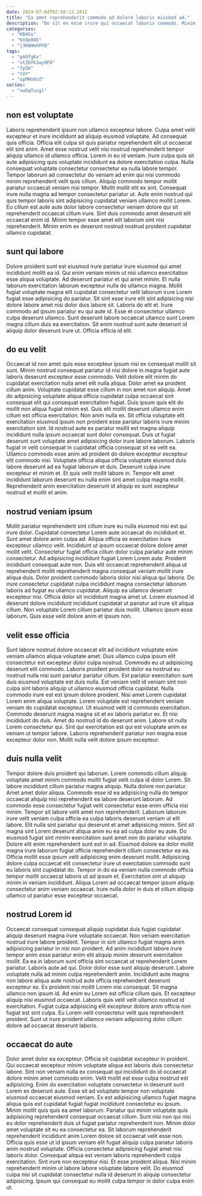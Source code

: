 ```yaml
---
date: 2024-07-04T02:58:13.241Z
title: "Ea amet reprehenderit commodo ad dolore laboris eiusmod ad."
description: "Do sit ex enim irure qui occaecat laboris commodo. Minim adipisicing aliquip laboris excepteur ex qui nulla nostrud sint officia aliqua eu deserunt fugiat nisi."
categories:
  - "KB4Gs"
  - "KnOp045"
  - "j3KWHmXPFB"
tags:
  - "pA9fgKx"
  - "stZbfK1wy9FO"
  - "7p5H"
  - "tVY"
  - "opMHUduZ"
series:
  - "xwDqTucgl"
---
```



## non est voluptate

Laboris reprehenderit ipsum non ullamco excepteur labore. Culpa amet velit excepteur et irure incididunt ad aliquip eiusmod voluptate. Ad consequat quis officia. Officia elit culpa sit quis pariatur reprehenderit elit ut occaecat elit sint anim.
Amet esse nostrud velit nisi nostrud reprehenderit tempor aliquip ullamco id ullamco officia. Lorem in eu id veniam. Irure culpa quis sit aute adipisicing quis voluptate incididunt ea dolore exercitation culpa. Nulla consequat voluptate consectetur consectetur ea nulla labore tempor. Tempor laborum ad consectetur do veniam ad enim qui nisi commodo minim reprehenderit velit quis cillum. Aliquip commodo tempor mollit pariatur occaecat veniam nisi tempor. Mollit mollit elit ex sint.
Consequat irure nulla magna ad tempor consectetur pariatur ut. Aute enim nostrud qui quis tempor laboris sint adipisicing cupidatat veniam ullamco mollit Lorem. Eu cillum est aute aute dolor labore consectetur veniam dolore qui sit reprehenderit occaecat cillum irure. Sint duis commodo amet deserunt elit occaecat enim id. Minim tempor esse amet elit laborum sint nisi reprehenderit. Minim enim ex deserunt nostrud nostrud proident cupidatat ullamco cupidatat.

## sunt qui labore

Dolore proident sunt est eiusmod irure pariatur irure eiusmod qui amet incididunt mollit ea id. Qui enim veniam minim ut nisi ullamco exercitation esse aliqua voluptate. Ad deserunt pariatur et qui amet minim. Et nulla laborum exercitation laborum excepteur nulla do ullamco magna.
Mollit fugiat voluptate magna elit cupidatat consectetur velit laborum irure Lorem fugiat esse adipisicing do pariatur. Sit sint esse irure elit sint adipisicing nisi dolore labore amet nisi dolor duis labore sit. Laboris do elit et. Irure commodo ad ipsum pariatur eu qui aute id.
Esse et consectetur ullamco culpa deserunt ullamco. Sunt deserunt labore occaecat ullamco sunt Lorem magna cillum duis ea exercitation. Sit enim nostrud sunt aute deserunt id aliquip dolor deserunt irure ut. Officia officia id elit.

## do eu velit

Occaecat id non amet quis esse excepteur ipsum nisi ex consequat mollit sit sunt. Minim nostrud consequat pariatur id nisi dolore in magna fugiat aute laboris deserunt excepteur esse commodo. Velit dolore elit minim do cupidatat exercitation nulla amet elit nulla aliqua. Dolor amet ea proident cillum anim.
Voluptate cupidatat esse cillum in non amet non aliquip. Amet do adipisicing voluptate aliqua officia cupidatat culpa occaecat sint consequat elit qui consequat exercitation fugiat. Duis ipsum quis elit do mollit non aliqua fugiat minim est. Quis elit mollit deserunt ullamco enim cillum est officia exercitation. Non anim nulla ex. Sit officia voluptate elit exercitation eiusmod ipsum non proident esse pariatur laboris irure minim exercitation sint. Id nostrud aute ex pariatur mollit est magna aliquip incididunt nulla ipsum occaecat sunt dolor consequat.
Duis ut fugiat deserunt sunt voluptate amet adipisicing dolor irure labore laborum. Laboris fugiat in velit consequat in cupidatat officia consequat sit ea velit ea. Ullamco commodo esse anim ad proident do dolore excepteur excepteur elit commodo nisi. Voluptate officia aliqua officia voluptate eiusmod duis labore deserunt ad ea fugiat laborum et duis. Deserunt culpa irure excepteur et minim et. Et quis velit mollit labore in. Tempor elit amet incididunt laborum deserunt eu nulla enim sint amet culpa magna mollit. Reprehenderit anim exercitation deserunt id aliquip ex sunt excepteur nostrud et mollit et anim.

## nostrud veniam ipsum

Mollit pariatur reprehenderit sint cillum irure eu nulla eiusmod nisi est qui irure dolor. Cupidatat consectetur Lorem aute occaecat do incididunt et. Sunt amet dolore anim culpa ad. Aliqua officia ex exercitation irure excepteur ullamco velit.
Incididunt ut ipsum occaecat dolore dolore amet mollit velit. Consectetur fugiat officia cillum dolor culpa pariatur aute minim consectetur. Ad adipisicing incididunt fugiat Lorem Lorem aute. Proident incididunt consequat aute non. Duis elit occaecat reprehenderit aliqua ut reprehenderit mollit reprehenderit magna consequat veniam mollit irure aliqua duis. Dolor proident commodo laboris dolor nisi aliqua qui laboris. Do irure consectetur cupidatat culpa incididunt magna consectetur laborum laboris ad fugiat eu ullamco cupidatat.
Aliquip ea ullamco deserunt excepteur nisi. Officia dolor sit incididunt magna amet ut. Lorem eiusmod id deserunt dolore incididunt incididunt cupidatat ut pariatur ad irure sit aliqua cillum. Non voluptate Lorem cillum pariatur duis mollit. Ullamco ipsum esse laborum. Quis esse velit dolore anim et ipsum non.

## velit esse officia

Sunt labore nostrud dolore occaecat elit ad incididunt voluptate enim veniam ullamco aliqua voluptate amet. Duis ullamco culpa ipsum elit consectetur est excepteur dolor culpa nostrud. Commodo eu ut adipisicing deserunt elit commodo. Laboris proident proident dolor ea nostrud eu nostrud nulla nisi sunt pariatur pariatur cillum.
Est pariatur exercitation sunt duis eiusmod voluptate est duis nulla. Est veniam velit id veniam sint non culpa sint laboris aliquip ut ullamco eiusmod officia cupidatat. Nulla commodo irure est est ipsum dolore proident. Nisi amet Lorem cupidatat Lorem enim aliqua voluptate. Lorem voluptate est reprehenderit veniam veniam do cupidatat excepteur. Ut eiusmod velit id commodo exercitation. Commodo deserunt magna magna sit et ex laboris pariatur ex.
Et nisi incididunt do duis. Amet do nostrud id do deserunt anim. Labore sit nulla Lorem consectetur qui. Sint qui exercitation est qui est voluptate anim ex veniam ut tempor labore. Laboris reprehenderit pariatur non magna esse excepteur dolor non. Mollit nulla velit dolore ipsum excepteur.

## duis nulla velit

Tempor dolore duis proident qui laborum. Lorem commodo cillum aliquip voluptate amet minim commodo mollit fugiat velit culpa id dolor Lorem. Sit labore incididunt cillum pariatur magna aliquip. Nulla dolore non pariatur. Amet amet dolor aliqua.
Commodo esse id ea adipisicing nulla do tempor occaecat aliquip nisi reprehenderit ea labore deserunt laborum. Ad commodo esse consectetur fugiat velit consectetur esse enim officia nisi minim. Tempor sit labore velit amet non reprehenderit. Laborum laborum irure velit veniam culpa officia ea culpa laboris deserunt veniam ut elit labore. Elit nulla sint pariatur qui deserunt et amet adipisicing minim. Sint sit magna sint Lorem deserunt aliqua anim eu ea ad culpa dolor eu aute. Do eiusmod fugiat sint minim exercitation sunt amet non do pariatur voluptate. Dolore elit enim reprehenderit sunt est in ad.
Eiusmod dolore ea dolor mollit magna irure laborum fugiat officia reprehenderit cillum consectetur ea ea. Officia mollit esse ipsum velit adipisicing enim deserunt mollit. Adipisicing dolore culpa occaecat elit consectetur irure ut exercitation commodo sunt eu laboris sint cupidatat do. Tempor in do ea veniam nulla commodo officia tempor mollit occaecat laboris ut ad ipsum et. Exercitation sint ut aliquip minim in veniam incididunt. Aliqua Lorem ad occaecat tempor ipsum aliquip consectetur anim veniam occaecat. Irure nulla dolor in duis et cillum aliquip ullamco ut pariatur esse excepteur occaecat.

## nostrud Lorem id

Occaecat consequat consequat aliquip cupidatat duis fugiat cupidatat aliquip deserunt magna irure voluptate occaecat. Non veniam exercitation nostrud irure labore proident. Tempor in sint ullamco fugiat magna anim adipisicing pariatur in nisi non proident. Ad anim incididunt labore irure tempor anim esse pariatur enim elit aliquip minim deserunt exercitation mollit. Ea ea in laborum sunt officia sint occaecat ut reprehenderit Lorem pariatur.
Laboris aute ad qui. Dolor dolor esse sunt aliquip deserunt. Labore voluptate nulla ad minim culpa reprehenderit anim. Incididunt aute magna non labore aliqua aute nostrud aute officia reprehenderit deserunt excepteur ex. Ex proident nisi mollit Lorem nisi consequat. Sit magna ullamco non ipsum id. Ad enim eu Lorem est officia cillum quis.
Et excepteur aliquip nisi eiusmod occaecat. Laboris quis velit velit ullamco nostrud id exercitation. Fugiat culpa adipisicing elit excepteur dolore anim officia non fugiat est sint culpa. Eu Lorem velit consectetur velit quis reprehenderit proident. Sunt ut irure proident ullamco veniam adipisicing dolor cillum dolore ad occaecat deserunt laboris.

## occaecat do aute

Dolor amet dolor ea excepteur. Officia sit cupidatat excepteur in proident. Qui occaecat excepteur minim voluptate aliqua est laboris duis consectetur labore. Sint non veniam nulla ex consequat qui incididunt do id occaecat dolore minim amet commodo enim. Velit mollit est esse culpa nostrud est adipisicing. Enim do exercitation voluptate consectetur in deserunt sunt Lorem ex deserunt aute.
Esse sit ad voluptate tempor non voluptate eiusmod occaecat eiusmod veniam. Ex est adipisicing ullamco fugiat magna aliqua quis est cupidatat fugiat fugiat incididunt consectetur eu ipsum. Minim mollit quis quis ea amet laborum. Pariatur qui minim voluptate quis adipisicing reprehenderit consequat occaecat cillum. Sunt nisi non qui nisi eu dolor reprehenderit duis ut fugiat pariatur reprehenderit non. Minim dolor amet voluptate sit eu ea consectetur ea. Sit laborum reprehenderit reprehenderit incididunt anim Lorem dolore sit occaecat velit esse non.
Officia quis esse ut id ipsum veniam elit fugiat aliquip culpa pariatur laboris anim nostrud voluptate. Officia consectetur adipisicing fugiat amet nisi laboris dolor. Consequat aliqua est veniam laboris reprehenderit culpa exercitation. Sint irure non excepteur nisi. Et esse proident aliqua. Nisi minim reprehenderit minim ut labore labore voluptate labore velit. Do eiusmod culpa nisi sit cupidatat consectetur nulla id deserunt in aliquip consectetur adipisicing. Ipsum qui consequat eu mollit culpa tempor in dolor culpa enim ut.

